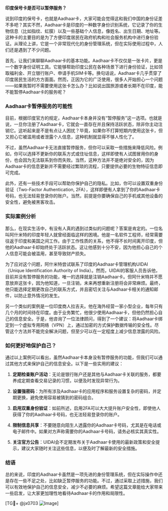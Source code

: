 **印度保号卡是否可以暂停服务？**

说到印度的保号卡，也就是Aadhaar卡，大家可能会觉得这和我们中国的身份证差不多吧？其实不然，Aadhaar卡是印度的一种数字身份识别系统，它记录了你的生物信息（比如指纹、虹膜）以及一些基础个人信息，像姓名、出生日期、地址等。这种卡的主要目的是为了方便印度居民在政府机构和社会服务机构中进行身份验证。从理论上讲，它是一个非常现代化的身份管理系统，但在实际使用过程中，人们还是遇到了不少问题。

首先，让我们来聊聊Aadhaar卡的基本功能。Aadhaar卡不仅仅是一张卡片，更是一个数字身份证明工具。它能够帮助印度公民在各种场景下进行身份验证，比如领取福利金、开立银行账户、申请手机SIM卡等。换句话说，Aadhaar卡几乎贯穿了印度居民生活的方方面面。然而，正因为它的广泛使用，很多人开始担心一个问题——如果我暂时不需要使用这张卡怎么办？比如说出国旅游或者长期不在印度，能不能暂停Aadhaar卡的服务呢？

### Aadhaar卡暂停服务的可能性

目前，根据印度官方的规定，Aadhaar卡本身并没有“暂停服务”这一选项。也就是说，一旦你注册了Aadhaar卡，它就会一直存在并且保持活跃状态，除非你主动注销它。这听起来是不是有点让人困扰？毕竟，如果你不打算短期内使用这张卡，但又担心它被滥用或者泄露个人信息，这种机制就显得不够人性化了。

不过，虽然Aadhaar卡无法直接暂停服务，但你可以采取一些措施来降低风险。例如，你可以选择不更新你的联系方式或住址信息，这样即使有人试图冒用你的身份，也会因为无法联系到你而失败。当然，这种方法并不是绝对安全的，因为Aadhaar卡的信息更新并不需要经过繁琐的流程，只要提供必要的生物特征信息即可完成。

此外，还有一些技术手段可以帮助你保护自己的隐私。比如，你可以设置双重身份验证（Two-Factor Authentication, 2FA），这样即便有人拿到了你的Aadhaar卡号码，也无法轻易登录你的账户。当然，前提是你要确保自己的手机或其他设备的安全性，避免被黑客攻击。

### 实际案例分析

那么，在现实生活中，有没有人真的遇到过类似的问题呢？答案是肯定的。一位名叫阿什米特的印度年轻人就曾经面临这样的困境。他是一名软件工程师，经常需要往返于印度和美国之间工作。由于工作性质的关系，他不得不长时间离开印度，但他的Aadhaar卡却始终处于活跃状态。这让他感到十分不安，因为他担心自己的个人信息可能会被滥用，甚至导致财产损失。

为了应对这个问题，阿什米特尝试联系了印度的Aadhaar卡管理机构UIDAI（Unique Identification Authority of India）。然而，UIDAI的客服人员告诉他，目前并没有暂停服务的功能，唯一的选择就是注销Aadhaar卡。但阿什米特并不愿意放弃这张卡，因为他知道，一旦注销，未来再想重新注册将会非常麻烦。最终，他只能选择定期更改自己的联系方式，并且密切关注与Aadhaar卡相关的通知邮件，以防止意外情况的发生。

另一个类似的案例是一位印度商人拉吉夫。他在海外经营一家小型企业，每年只有几个月的时间待在印度。由于业务繁忙，他很少使用Aadhaar卡，但他仍然担心自己的信息安全。于是，他咨询了一位法律顾问，得到了一个建议：将Aadhaar卡绑定到一个虚拟专用网络（VPN）上，通过加密的方式保护数据传输的安全性。尽管这个方法并不能完全解决问题，但至少可以在一定程度上减少信息泄露的风险。

### 如何更好地保护自己？

通过以上案例可以看出，虽然Aadhaar卡本身没有暂停服务的功能，但我们可以通过其他方式来保护自己的信息安全。以下是一些实用的建议：

1. **定期检查账户活动**：无论是银行账户还是其他与Aadhaar卡关联的服务，都要养成定期查看交易记录的习惯，以便及时发现异常行为。
   
2. **设置强密码**：为所有涉及Aadhaar卡的应用程序和服务设置复杂的密码，并定期更换，避免使用容易被猜到的密码组合。

3. **启用双重身份验证**：如前所述，启用2FA可以大大提升账户安全性，即使他人获得了你的Aadhaar卡号码，也无法轻易登录你的账户。

4. **限制信息共享**：不要随意向陌生人透露你的Aadhaar卡号码，尤其是在电话或电子邮件中。如果对方声称需要你的Aadhaar卡号码，请务必核实其真实性。

5. **关注官方公告**：UIDAI会不定期发布关于Aadhaar卡使用的最新政策和安全提示，建议大家随时关注这些信息，以便及时了解最新的安全措施。

### 结语

总的来说，印度的Aadhaar卡虽然是一项先进的身份管理系统，但在实际操作中还是存在一些不足之处，比如缺乏暂停服务的功能。不过，通过采取上述措施，我们可以有效地保护自己的信息安全，减少不必要的麻烦。希望这篇文章能给大家带来一些启发，让大家更加理性地看待Aadhaar卡的作用和局限性。

[TG💪+ @jx0703 ![Image](https://github.com/user-attachments/assets/dbca1d08-cadb-493c-b0ec-ad6f7a83f270)]